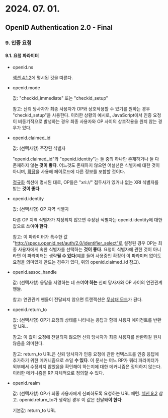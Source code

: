 # 2024. 07. 01.

## OpenID Authentication 2.0 - Final

### 9. 인증 요청

#### 9.1. 요청 파라미터

* openid.ns

  [섹션 4.1.2][oidc-section-4-1-2]에 명시된 것을 따른다.

* openid.mode

  값: "checkid_immediate" 또는 "checkid_setup"

  참고: 신뢰 당사자가 최종 사용자가 OP와 상호작용할 수 있기를 원하는 경우 "checkid_setup"을 사용한다. 이러한 상황의 예시로, JavaScript에서 인증 요청이 비동기적으로 발생하는 경우 최종 사용자와 OP 사이의 상호작용을 원치 않는 경우가 있다.

* openid.claimed_id

  값: (선택사항) 주장된 식별자

  "openid.claimed_id"와 "openid.identity"는 둘 중의 하나만 존재하거나 둘 다 존재하지 않**는 것이 좋다**. 어느것도 존재하지 않으면 어설션은 식별자에 대한 것이 아니며, [확장][oidc-extension]을 사용해 페이로드에 다른 정보를 포함할 것이다.

  [정규화][oidc-normalization] 섹션에 명시된 대로, OP들은 "xri://" 접두사가 있거나 없는 XRI 식별자를 받는 **것이 좋다**.

* openid.identity

  값: (선택사항) OP 지역 식별자

  다른 OP 지역 식별자가 지정되지 않으면 주장된 식별자는 openid.identity에 대한 값으로 쓰여**야 한다**.

  참고: 이 파라미터가 특수한 값 "http://specs.openid.net/auth/2.0/identifier_select"로 설정된 경우 OP는 최종 사용자에게 속한 식별자를 선택하는 **것이 좋다**. 요청이 식별자에 관한 것이 아니라면 이 파라미터는 생략**될 수 있다**(예를 들어 사용중인 확장이 이 파라미터 없이도 요청을 의미있게 만드는 경우가 있다, 위의 openid.claimed_id 참고).

* openid.assoc_handle

  값: (선택사항) 응답을 서명하는 데 쓰여**야 하는** 신뢰 당사자와 OP 사이의 연관관계 핸들.

  참고: 연관관계 핸들이 전달되지 않으면 트랜잭션은 [무상태 모드][oidc-stateless-mode]가 된다.

* openid.return_to

  값: (선택사항) OP가 요청의 상태를 나타내는 응답과 함께 사용자 에이전트를 반환할 URL.

  참고: 이 값이 요청에 전달되지 않으면 신뢰 당사자가 최종 사용자를 반환하길 원치 않음을 의미한다.

  참고: return_to URL은 신뢰 당사자가 인증 요청에 관한 컨텍스트를 인증 응답에 추가하기 위한 메커니즘으로 쓰일 **수 있다**. 이 문서는 어느 RP가 쿼리 파라미터가 외부에서 수정되지 않았음을 확인해야 하는지에 대한 메커니즘은 정의하지 않는다. 이러한 메커니즘은 RP 자체적으로 정의할 수 있다.

* openid.realm

  값: (선택사항) OP가 최종 사용자에게 신뢰하도록 요청하는 URL 패턴. [섹션 9.2][oidc-section-9-2] 참고. openid.return_to가 생략된 경우 이 값은 전달돼**야 한다**.

  기본값: return_to URL



[oidc-section-4-1-2]: https://openid.net/specs/openid-authentication-2_0.html#http_encoding
[oidc-extension]: https://openid.net/specs/openid-authentication-2_0.html#extensions
[oidc-normalization]: https://openid.net/specs/openid-authentication-2_0.html#normalization
[oidc-stateless-mode]: https://openid.net/specs/openid-authentication-2_0.html#check_auth
[oidc-section-9-2]: https://openid.net/specs/openid-authentication-2_0.html#realms